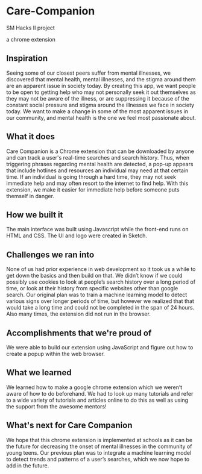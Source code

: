 # Care-Companion
SM Hacks II project

a chrome extension

## Inspiration
Seeing some of our closest peers suffer from mental illnesses, we discovered that mental health, mental illnesses, and the stigma around them are an apparent issue in society today. By creating this app, we want people to be open to getting help who may not personally seek it out themselves as they may not be aware of the illness, or are suppressing it because of the constant social pressure and stigma around the illnesses we face in society today. We want to make a change in some of the most apparent issues in our community, and mental health is the one we feel most passionate about.

## What it does
Care Companion is a Chrome extension that can be downloaded by anyone and can track a user's real-time searches and search history. Thus, when triggering phrases regarding mental health are detected, a pop-up appears that include hotlines and resources an individual may need at that certain time. If an individual is going through a hard time, they may not seek immediate help and may often resort to the internet to find help. With this extension, we make it easier for immediate help before someone puts themself in danger.

## How we built it
The main interface was built using Javascript while the front-end runs on HTML and CSS. The UI and logo were created in Sketch.

## Challenges we ran into
None of us had prior experience in web development so it took us a while to get down the basics and then build on that. We didn’t know if we could possibly use cookies to look at people’s search history over a long period of time, or look at their history from specific websites other than google search. Our original plan was to train a machine learning model to detect various signs over longer periods of time, but however we realized that that would take a long time and could not be completed in the span of 24 hours. Also many times, the extension did not run in the browser.

## Accomplishments that we're proud of
We were able to build our extension using JavaScript and figure out how to create a popup within the web browser. 

## What we learned
We learned how to make a google chrome extension which we weren’t aware of how to do beforehand. We had to look up many tutorials and refer to a wide variety of tutorials and articles online to do this as well as using the support from the awesome mentors!

## What's next for Care Companion
We hope that this chrome extension is implemented at schools as it can be the future for decreasing the onset of mental illnesses in the community of young teens. Our previous plan was to integrate a machine learning model to detect trends and patterns of a user’s searches, which we now hope to add in the future.

